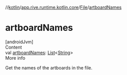 //[kotlin](../../../index.md)/[app.rive.runtime.kotlin.core](../index.md)/[File](index.md)/[artboardNames](artboard-names.md)



# artboardNames  
[androidJvm]  
Content  
val [artboardNames](artboard-names.md): [List](https://kotlinlang.org/api/latest/jvm/stdlib/kotlin.collections/-list/index.html)<[String](https://kotlinlang.org/api/latest/jvm/stdlib/kotlin/-string/index.html)>  
More info  


Get the names of the artboards in the file.

  



